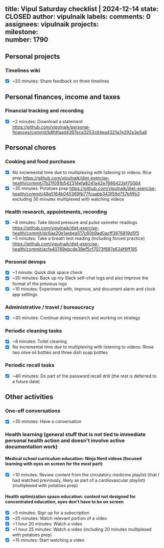 title:	Vipul Saturday checklist | 2024-12-14
state:	CLOSED
author:	vipulnaik
labels:	
comments:	0
assignees:	vipulnaik
projects:	
milestone:	
number:	1790
--
## Personal projects

### Timelines wiki

- [x] ~20 minutes: Share feedback on three timelines

## Personal finances, income and taxes

### Financial tracking and recording

- [x] ~2 minutes: Download a statement https://github.com/vipulnaik/personal-finances/commit/b8fdfaad4397eca3253c64ea4321a7e292a3e5a8

## Personal chores

### Cooking and food purchases

- [x] No incremental time due to multiplexing with listening to videos: Rice prep https://github.com/vipulnaik/diet-exercise-health/commit/7b21f091b542314efa8241a42e7686422ef70064
- [x] ~35 minutes: Potatoes prep https://github.com/vipulnaik/diet-exercise-health/commit/48e5164b045369fb77fcaabb343f59d757b1ffb3 excluding 30 minutes multiplexed with watching videos

### Health research, appointments, recording

- [x] ~8 minutes: Take blood pressure and pulse oximeter readings https://github.com/vipulnaik/diet-exercise-health/commit/dc6aa20e1aebea517c60b9ad0acff3876819d5f5
- [x] ~5 minutes: Take a breath test reading (including forced practice) https://github.com/vipulnaik/diet-exercise-health/commit/acfa40789ebcde39ef5cf7073f897e634f6ff195

### Personal devops

- [x] ~1 minute: Quick disk space check
- [x] ~20 minutes: Back up my Slack self-chat logs and also improve the format of the previous logs
- [x] ~10 minutes: Experiment with, improve, and document alarm and clock app settings

### Administrative /  travel / bureaucracy

- [x] ~30 minutes: Continue doing research and working on strategy

### Periodic cleaning tasks

- [x] ~8 minutes: Toilet cleaning
- [x] No incremental time due to multiplexing with listening to videos: Rinse two olive oil bottles and three dish soap bottles

### Periodic recall tasks

- [x] ~40 minutes: Do part of the password recall drill (the rest is deferred to a future date)

## Other activities

### One-off conversations

- [x] ~35 minutes: Have a conversation

### Health learning (general stuff that is not tied to immediate personal health action and doesn't involve active documentation work)

#### Medical school curriculum education: Ninja Nerd videos (focused learning with eyes on screen for the most part)

- [x] ~10 minutes: Review content from the circulatory medicine playlist (that I had watched previously, likely as part of a cardiovascular playlist) (multiplexed with potatoes prep)

#### Health optimization space education: content not designed for concentrated education, eyes don't have to be on screen

- [x] ~5 minutes: Sign up for a subscription
- [x] ~25 minutes: Watch relevant portion of a video
- [x] ~1 hour 20 minutes: Watch a video
- [x] ~1 hour 25 minutes: Watch a video (including 20 minutes multiplexed with potatoes prep)
- [x] ~15 minutes: Start watching a video
